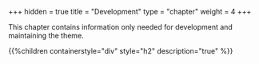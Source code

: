 +++
hidden = true
title = "Development"
type = "chapter"
weight = 4
+++

This chapter contains information only needed for development and maintaining the theme.

{{%children containerstyle="div" style="h2" description="true" %}}
